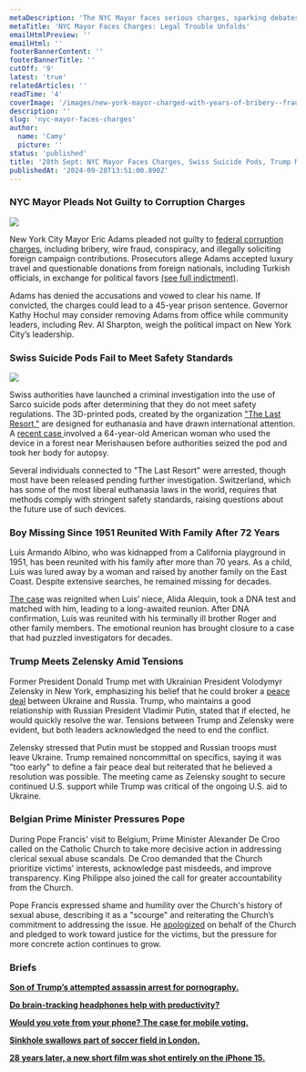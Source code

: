 ```yaml
---
metaDescription: 'The NYC Mayor faces serious charges, sparking debates on governance and accountability. Read the full story.'
metaTitle: 'NYC Mayor Faces Charges: Legal Trouble Unfolds'
emailHtmlPreview: ''
emailHtml: ''
footerBannerContent: ''
footerBannerTitle: ''
cutOff: '9'
latest: 'true'
relatedArticles: ''
readTime: '4'
coverImage: '/images/new-york-mayor-charged-with-years-of-bribery--fraud-QzMz.webp'
description: ''
slug: 'nyc-mayor-faces-charges'
author:
  name: 'Camy'
  picture: ''
status: 'published'
title: '28th Sept: NYC Mayor Faces Charges, Swiss Suicide Pods, Trump Meets Zelensky'
publishedAt: '2024-09-28T13:51:00.890Z'
---
```


### NYC Mayor Pleads Not Guilty to Corruption Charges

![](/images/new-york-mayor-charged-with-years-of-bribery--fraud-QwMT.webp)

New York City Mayor Eric Adams pleaded not guilty to [federal corruption charges](https://edition.cnn.com/2024/09/26/us/whats-in-nyc-mayor-eric-adams-indictment/index.html), including bribery, wire fraud, conspiracy, and illegally soliciting foreign campaign contributions. Prosecutors allege Adams accepted luxury travel and questionable donations from foreign nationals, including Turkish officials, in exchange for political favors [(see full indictment)](https://s3.documentcloud.org/documents/25175496/indictment-against-nyc-mayor-eric-adams.pdf).

Adams has denied the accusations and vowed to clear his name. If convicted, the charges could lead to a 45-year prison sentence. Governor Kathy Hochul may consider removing Adams from office while community leaders, including Rev. Al Sharpton, weigh the political impact on New York City’s leadership.

### Swiss Suicide Pods Fail to Meet Safety Standards

![](/images/arrests-made-in-switzerland-after-american-woman-dies-in-a-sucide-pod-Q3MD.webp)

Swiss authorities have launched a criminal investigation into the use of Sarco suicide pods after determining that they do not meet safety regulations. The 3D-printed pods, created by the organization ["The Last Resort,"](https://www.thelastresort.ch/) are designed for euthanasia and have drawn international attention. A [recent case ](https://edition.cnn.com/2024/09/24/europe/switzerland-arrests-sarco-suicide-capsule-intl-hnk/index.html)involved a 64-year-old American woman who used the device in a forest near Merishausen before authorities seized the pod and took her body for autopsy.

Several individuals connected to "The Last Resort" were arrested, though most have been released pending further investigation. Switzerland, which has some of the most liberal euthanasia laws in the world, requires that methods comply with stringent safety standards, raising questions about the future use of such devices.

### Boy Missing Since 1951 Reunited With Family After 72 Years

Luis Armando Albino, who was kidnapped from a California playground in 1951, has been reunited with his family after more than 70 years. As a child, Luis was lured away by a woman and raised by another family on the East Coast. Despite extensive searches, he remained missing for decades.

[The case](https://people.com/luis-albino-kidnapped-seventy-years-ago-found-living-grandfather-8717785) was reignited when Luis’ niece, Alida Alequin, took a DNA test and matched with him, leading to a long-awaited reunion. After DNA confirmation, Luis was reunited with his terminally ill brother Roger and other family members. The emotional reunion has brought closure to a case that had puzzled investigators for decades.

### Trump Meets Zelensky Amid Tensions

Former President Donald Trump met with Ukrainian President Volodymyr Zelensky in New York, emphasizing his belief that he could broker a [peace deal](https://edition.cnn.com/2024/09/27/politics/trump-zelensky-meeting/index.html) between Ukraine and Russia. Trump, who maintains a good relationship with Russian President Vladimir Putin, stated that if elected, he would quickly resolve the war. Tensions between Trump and Zelensky were evident, but both leaders acknowledged the need to end the conflict.

Zelensky stressed that Putin must be stopped and Russian troops must leave Ukraine. Trump remained noncommittal on specifics, saying it was "too early" to define a fair peace deal but reiterated that he believed a resolution was possible. The meeting came as Zelensky sought to secure continued U.S. support while Trump was critical of the ongoing U.S. aid to Ukraine.

### Belgian Prime Minister Pressures Pope

During Pope Francis' visit to Belgium, Prime Minister Alexander De Croo called on the Catholic Church to take more decisive action in addressing clerical sexual abuse scandals. De Croo demanded that the Church prioritize victims' interests, acknowledge past misdeeds, and improve transparency. King Philippe also joined the call for greater accountability from the Church.

Pope Francis expressed shame and humility over the Church's history of sexual abuse, describing it as a "scourge" and reiterating the Church’s commitment to addressing the issue. He [apologized](https://www.euronews.com/video/2024/09/27/belgian-pm-blasts-pope-francis-for-catholic-churchs-sex-abuse-cover-up-legacy) on behalf of the Church and pledged to work toward justice for the victims, but the pressure for more concrete action continues to grow.

### Briefs

[**Son of Trump’s attempted assassin arrest for pornography.**](https://www.npr.org/2024/09/25/nx-s1-5126554/ryan-routh-son-oran-child-porn)

[**Do brain-tracking headphones help with productivity?**](https://www.wired.com/story/this-brain-tracking-device-wants-to-help-you-work-smarter/)

[**Would you vote from your phone? The case for mobile voting.**](https://www.wired.com/story/vote-from-mobile-phone/)

[**Sinkhole swallows part of soccer field in London.**](https://www.yahoo.com/news/sinkhole-swallows-part-soccer-field-195205156.html)

[**28 years later, a new short film was shot entirely on the iPhone 15.**](https://www.wired.com/story/28-years-later-danny-boyles-new-zombie-flick-was-shot-on-an-iphone-15/#:~:text=However%2C%20Danny%20Boyle%27s%20forthcoming%20zombie,to%20date%20filmed%20with%20smartphones.)